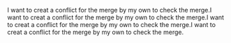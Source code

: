 I want to creat a conflict for the merge by my own to check the merge.I want to creat a conflict for the merge by my own to check the merge.I want to creat a conflict for the merge by my own to check the merge.I want to creat a conflict for the merge by my own to check the merge.
